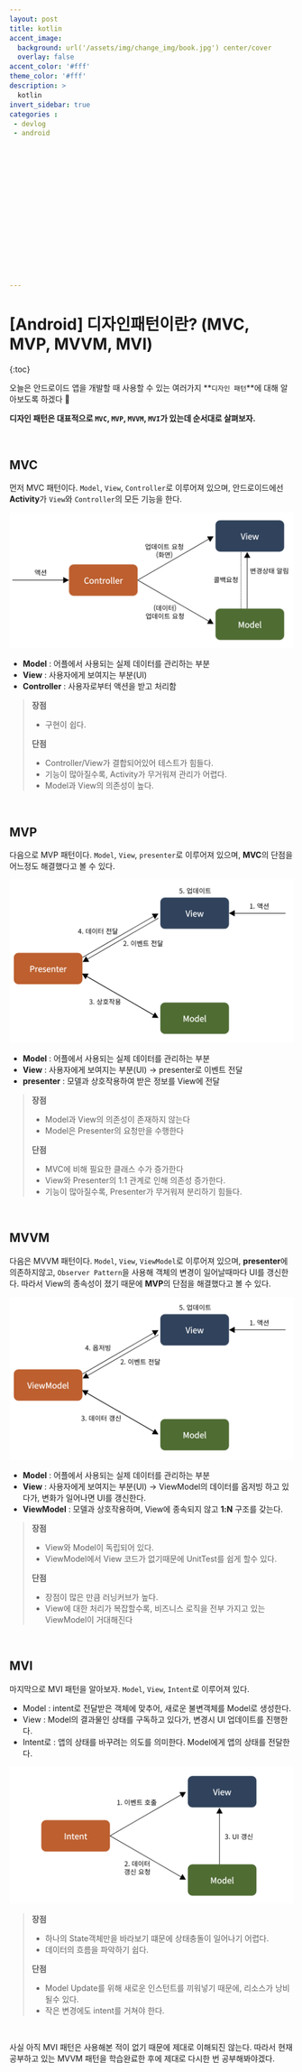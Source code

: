 ```yaml
---
layout: post
title: kotlin
accent_image: 
  background: url('/assets/img/change_img/book.jpg') center/cover
  overlay: false
accent_color: '#fff'
theme_color: '#fff'
description: >
  kotlin
invert_sidebar: true
categories :
 - devlog	
 - android















---
```


# [Android] 디자인패턴이란? (MVC, MVP, MVVM, MVI)

{:toc}

오늘은 안드로이드 앱을 개발할 때 사용할 수 있는 여러가지 **`디자인 패턴`**에 대해 알아보도록 하겠다 🙂

**디자인 패턴은 대표적으로 `MVC`, `MVP`, `MVVM`, `MVI`가 있는데 순서대로 살펴보자.**



<br/>



## MVC

먼저 MVC 패턴이다. `Model`, `View`, `Controller`로 이루어져 있으며, 안드로이드에선 **Activity**가 `View`와 `Controller`의 모든 기능을 한다.



![image-20240112210149513](../../../assets/img/blog/image-20240112210149513.png)



- **Model** : 어플에서 사용되는 실제 데이터를 관리하는 부분
- **View** : 사용자에게 보여지는 부분(UI)
- **Controller** : 사용자로부터 액션을 받고 처리함

> **장점**
>
> - 구현이 쉽다.
>
> **단점**
>
> - Controller/View가 결합되어있어 테스트가 힘들다.
> - 기능이 많아질수록, Activity가 무거워져 관리가 어렵다.
> - Model과 View의 의존성이 높다.



<br/>



## MVP

다음으로 MVP 패턴이다. `Model`, `View`, `presenter`로 이루어져 있으며, **MVC**의 단점을 어느정도 해결했다고 볼 수 있다.



![image-20240112210511679](../../../assets/img/blog/image-20240112210511679.png)



- **Model** : 어플에서 사용되는 실제 데이터를 관리하는 부분
- **View** : 사용자에게 보여지는 부분(UI) → presenter로 이벤트 전달
- **presenter** : 모델과 상호작용하여 받은 정보를 View에 전달

> **장점**
>
> - Model과 View의 의존성이 존재하지 않는다
> - Model은 Presenter의 요청만을 수행한다
>
> **단점**
>
> - MVC에 비해 필요한 클래스 수가 증가한다
> - View와 Presenter의 1:1 관계로 인해 의존성 증가한다.
> - 기능이 많아질수록, Presenter가 무거워져 분리하기 힘들다.



<br/>



## MVVM

다음은 MVVM 패턴이다. `Model`, `View`, `ViewModel`로 이루어져 있으며, **presenter**에 의존하지않고, `Observer Pattern`을 사용해 객체의 변경이 일어날때마다 UI를 갱신한다. 따라서 View의 종속성이 졌기 때문에 **MVP**의 단점을 해결했다고 볼 수 있다.



![image-20240112210555228](../../../assets/img/blog/image-20240112210555228.png)



- **Model** : 어플에서 사용되는 실제 데이터를 관리하는 부분
- **View** : 사용자에게 보여지는 부분(UI) → ViewModel의 데이터를 옵저빙 하고 있다가, 변화가 일어나면 UI를 갱신한다.
- **ViewModel** : 모델과 상호작용하며, View에 종속되지 않고 **1:N** 구조를 갖는다.

> **장점**
>
> - View와 Model이 독립되어 있다.
> - ViewModel에서 View 코드가 없기때문에 UnitTest를 쉽게 할수 있다.
>
> **단점**
>
> - 장점이 많은 만큼 러닝커브가 높다.
> - View에 대한 처리가 복잡할수록, 비즈니스 로직을 전부 가지고 있는 ViewModel이 거대해진다



<br/>



## MVI

마지막으로 MVI 패턴을 알아보자. `Model`, `View`, `Intent`로 이루어져 있다.

- Model : intent로 전달받은 객체에 맞추어, 새로운 불변객체를 Model로 생성한다.
- View : Model의 결과물인 상태를 구독하고 있다가, 변경시 UI 업데이트를 진행한다.
- Intent로 : 앱의 상태를 바꾸려는 의도를 의미한다. Model에게 앱의 상태를 전달한다.



![image-20240112210620073](../../../assets/img/blog/image-20240112210620073.png)



> **장점**
>
> - 하나의 State객체만을 바라보기 떄문에 상태충돌이 일어나기 어렵다.
> - 데이터의 흐름을 파악하기 쉽다.
>
> **단점**
>
> - Model Update를 위해 새로운 인스턴트를 끼워넣기 때문에, 리소스가 낭비될수 있다.
> - 작은 변경에도 intent를 거쳐야 한다.



<br/>



사실 아직 MVI 패턴은 사용해본 적이 없기 때문에 제대로 이해되진 않는다. 따라서 현재 공부하고 있는 MVVM 패턴을 학습완료한 후에 제대로 다시한 번 공부해봐야겠다.